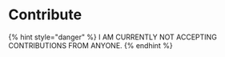 # Contribute

{% hint style="danger" %}
I AM CURRENTLY NOT ACCEPTING CONTRIBUTIONS FROM ANYONE.
{% endhint %}


